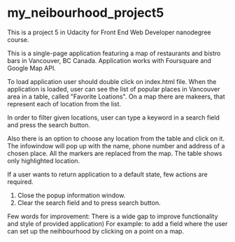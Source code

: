 # my_neibourhood_project5
This is a project 5 in Udacity for Front End Web Developer nanodegree course.

This is a single-page application featuring a map of restaurants and bistro bars in Vancouver, BC Canada. 
Application works with Foursquare and Google Map API.

To load application user should double click on index.html file.
When the application is loaded, user can see the list of popular places in Vancouver area in a table, called "Favorite Loations".
On a map there are makeers, that represent each of location from the list.

In order to filter given locations, user can type a keyword in a search field and press the search button.

Also there is an option to choose any location from the table and click on it. The infowindow will pop up with the name, phone number and address of a chosen place. All the markers are replaced from the map. The table shows only highlighted location.

If a user wants to return application to a default state, few actions are required.
1. Close the popup information window.
2. Clear the search field and to press search button.

Few words for improvement:
There is a wide gap to improve functionality and style of provided application) 
For example: to add a field where the user can set up the neihbourhood by clicking on a point on a map.
